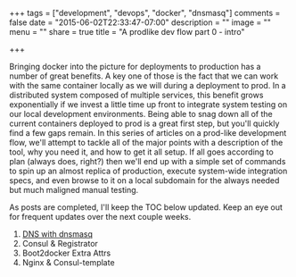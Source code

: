 +++
tags = ["development", "devops", "docker", "dnsmasq"]
comments = false
date = "2015-06-02T22:33:47-07:00"
description = ""
image = ""
menu = ""
share = true
title = "A prodlike dev flow part 0 - intro"

+++

Bringing docker into the picture for deployments to production has a number of great benefits. A key
one of those is the fact that we can work with the same container locally as we will during a
deployment to prod. In a distributed system composed of multiple services, this benefit grows exponentially if
we invest a little time up front to integrate system testing on our local development environments.
Being able to snag down all of the current containers deployed to prod is a great first step, but
you'll quickly find a few gaps remain. In this series of articles on a prod-like development flow,
we'll attempt to tackle all of the major points with a description of the tool, why you need it, and
how to get it all setup. If all goes according to plan (always does, right?) then we'll end up with
a simple set of commands to spin up an almost replica of production, execute system-wide integration
specs, and even browse to it on a local subdomain for the always needed but much maligned manual
testing.

As posts are completed, I'll keep the TOC below updated. Keep an eye out for frequent updates over
the next couple weeks.

1. [DNS with dnsmasq](/post/dev-flow-part-1-dnsamsq)
1. Consul & Registrator
1. Boot2docker Extra Attrs
1. Nginx & Consul-template

